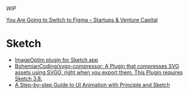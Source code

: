 _WIP_

[You Are Going to Switch to Figma – Startups & Venture Capital](https://medium.com/@tomjohndesign/you-are-going-to-switch-to-figma-351dc05c9a33)

# Sketch
- [ImageOptim plugin for Sketch app](https://imageoptim.com/sketch)
- [BohemianCoding/svgo-compressor: A Plugin that compresses SVG assets using SVGO, right when you export them. This Plugin requires Sketch 3.8.](https://github.com/BohemianCoding/svgo-compressor)
- [A Step-by-step Guide to UI Animation with Principle and Sketch](https://uxplanet.org/a-step-by-step-guide-to-ui-animation-with-principle-and-sketch-a62f97585c0e)